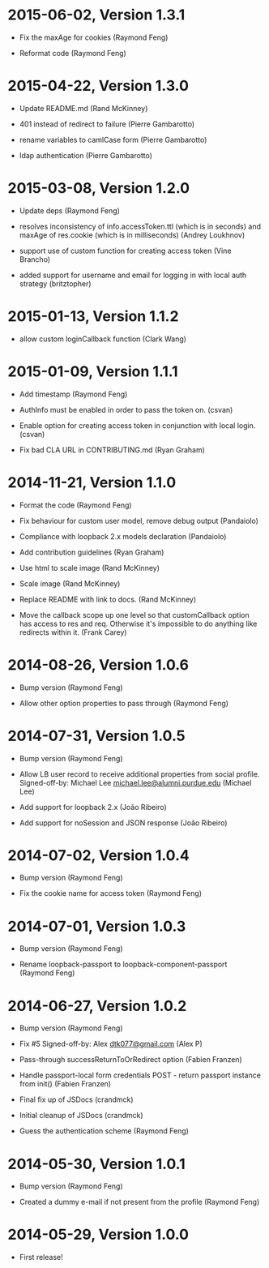 2015-06-02, Version 1.3.1
=========================

 * Fix the maxAge for cookies (Raymond Feng)

 * Reformat code (Raymond Feng)


2015-04-22, Version 1.3.0
=========================

 * Update README.md (Rand McKinney)

 * 401 instead of redirect to failure (Pierre Gambarotto)

 * rename variables to camlCase form (Pierre Gambarotto)

 * ldap authentication (Pierre Gambarotto)


2015-03-08, Version 1.2.0
=========================

 * Update deps (Raymond Feng)

 * resolves inconsistency of info.accessToken.ttl (which is in seconds) and maxAge of res.cookie (which is in milliseconds) (Andrey Loukhnov)

 * support use of custom function for creating access token (Vine Brancho)

 * added support for username and email for logging in with local auth strategy (britztopher)


2015-01-13, Version 1.1.2
=========================

 * allow custom loginCallback function (Clark Wang)


2015-01-09, Version 1.1.1
=========================

 * Add timestamp (Raymond Feng)

 * AuthInfo must be enabled in order to pass the token on. (csvan)

 * Enable option for creating access token in conjunction with local login. (csvan)

 * Fix bad CLA URL in CONTRIBUTING.md (Ryan Graham)


2014-11-21, Version 1.1.0
=========================

 * Format the code (Raymond Feng)

 * Fix behaviour for custom user model, remove debug output (Pandaiolo)

 * Compliance with loopback 2.x models declaration (Pandaiolo)

 * Add contribution guidelines (Ryan Graham)

 * Use html to scale image (Rand McKinney)

 * Scale image (Rand McKinney)

 * Replace README with link to docs. (Rand McKinney)

 * Move the callback scope up one level so that customCallback option has access to res and req. Otherwise it's impossible to do anything like redirects within it. (Frank Carey)


2014-08-26, Version 1.0.6
=========================

 * Bump version (Raymond Feng)

 * Allow other option properties to pass through (Raymond Feng)


2014-07-31, Version 1.0.5
=========================

 * Bump version (Raymond Feng)

 * Allow LB user record to receive additional properties from social profile. Signed-off-by: Michael Lee <michael.lee@alumni.purdue.edu> (Michael Lee)

 * Add support for loopback 2.x (João Ribeiro)

 * Add support for noSession and JSON response (João Ribeiro)


2014-07-02, Version 1.0.4
=========================

 * Bump version (Raymond Feng)

 * Fix the cookie name for access token (Raymond Feng)


2014-07-01, Version 1.0.3
=========================

 * Bump version (Raymond Feng)

 * Rename loopback-passport to loopback-component-passport (Raymond Feng)


2014-06-27, Version 1.0.2
=========================

 * Bump version (Raymond Feng)

 * Fix #5 Signed-off-by: Alex <dtk077@gmail.com> (Alex P)

 * Pass-through successReturnToOrRedirect option (Fabien Franzen)

 * Handle passport-local form credentials POST - return passport instance from init() (Fabien Franzen)

 * Final fix up of JSDocs (crandmck)

 * Initial cleanup of JSDocs (crandmck)

 * Guess the authentication scheme (Raymond Feng)


2014-05-30, Version 1.0.1
=========================

 * Bump version (Raymond Feng)

 * Created a dummy e-mail if not present from the profile (Raymond Feng)


2014-05-29, Version 1.0.0
=========================

 * First release!
